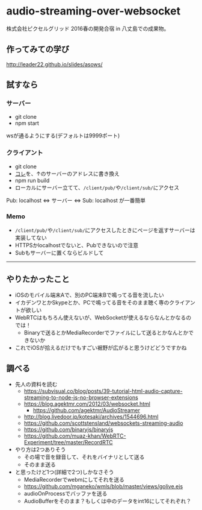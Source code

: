 # audio-streaming-over-websocket
株式会社ピクセルグリッド 2016春の開発合宿 in 八丈島での成果物。

## 作ってみての学び
http://leader22.github.io/slides/asows/

## 試すなら
### サーバー
- git clone
- npm start

wsが通るようにする(デフォルトは9999ポート)

### クライアント
- git clone
- [コレ](https://github.com/leader22/audio-streaming-over-websocket/blob/master/client/_src/script/cmn/const.js#L2)を、↑のサーバーのアドレスに書き換え
- npm run build
- ローカルにサーバー立てて、`/client/pub/`や`/client/sub/`にアクセス

Pub: localhost ⇔ サーバー ⇔ Sub: localhost が一番簡単

### Memo
- `/client/pub/`や`/client/sub/`にアクセスしたときにページを返すサーバーは実装してない
- HTTPSかlocalhostでないと、Pubできないので注意
- Subもサーバーに置くならビルドして

- - -

## やりたかったこと
- iOSのモバイル端末Aで、別のPC端末Bで鳴ってる音を流したい
- イカデンワとかSkypeとか、PCで鳴ってる音をそのまま聴く専のクライアントが欲しい
- WebRTCはもちろん使えないが、WebSocketが使えるならなんとかなるのでは！
  - Binaryで送るとかMediaRecorderでファイルにして送るとかなんとかできないか
- これでiOSが拾えるだけでもすごい裾野が広がると思うけどどうですかね

## 調べる
- 先人の資料を読む
  - https://subvisual.co/blog/posts/39-tutorial-html-audio-capture-streaming-to-node-js-no-browser-extensions
  - https://blog.agektmr.com/2012/03/websocket.html
    - https://github.com/agektmr/AudioStreamer
  - http://blog.livedoor.jp/kotesaki/archives/1544696.html
  - https://github.com/scottstensland/websockets-streaming-audio
  - https://github.com/binaryjs/binaryjs
  - https://github.com/muaz-khan/WebRTC-Experiment/tree/master/RecordRTC
- やり方は2つありそう
  - その場で音を録音して、それをバイナリとして送る
  - そのまま送る
- と思ったけど1つ(詳細で2つ)しかなさそう
  - MediaRecorderでwebmにしてそれを送る
   - https://github.com/mganeko/wmls/blob/master/views/golive.ejs
   - audioOnProcessでバッファを送る
   - AudioBufferをそのまま？もしくは中のデータをint16にしてそれぞれ？
